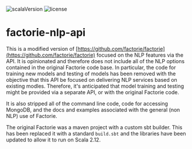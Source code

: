 ![scalaVersion](https://img.shields.io/badge/scala-2.12.4-blue.svg) ![license](https://img.shields.io/badge/license-Apache%202-blue.svg)

# factorie-nlp-api

This is a modified version of [https://github.com/factorie/factorie](https://github.com/factorie/factorie) focused on the NLP features via the API. It is opinionated and therefore does not include all of the NLP options contained in the original Factorie code base. In particular, the code for training new models and testing of models has been removed with the objective that this API be focused on delivering NLP services based on existing modles. Therefore, it's anticipated that model training and testing might be provided via a separate API, or with the original Factorie code.

It is also stripped all of the command line code, code for accessing MongoDB, and the docs and examples associated with the general (non NLP) use of Factorie.

The original Factorie was a maven project with a custom sbt builder. This has been replaced it with a standard ```build.sbt```
and the libraries have been updated to allow it to run on Scala 2.12.
